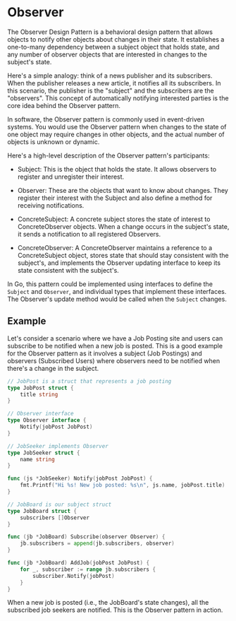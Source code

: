 # Observer

The Observer Design Pattern is a behavioral design pattern that allows objects to notify other objects about changes in their state. It establishes a one-to-many dependency between a subject object that holds state, and any number of observer objects that are interested in changes to the subject's state.

Here's a simple analogy: think of a news publisher and its subscribers. When the publisher releases a new article, it notifies all its subscribers. In this scenario, the publisher is the "subject" and the subscribers are the "observers". This concept of automatically notifying interested parties is the core idea behind the Observer pattern.

In software, the Observer pattern is commonly used in event-driven systems. You would use the Observer pattern when changes to the state of one object may require changes in other objects, and the actual number of objects is unknown or dynamic.

Here's a high-level description of the Observer pattern's participants:

- Subject: This is the object that holds the state. It allows observers to register and unregister their interest.

- Observer: These are the objects that want to know about changes. They register their interest with the Subject and also define a method for receiving notifications.

- ConcreteSubject: A concrete subject stores the state of interest to ConcreteObserver objects. When a change occurs in the subject's state, it sends a notification to all registered Observers.

- ConcreteObserver: A ConcreteObserver maintains a reference to a ConcreteSubject object, stores state that should stay consistent with the subject's, and implements the Observer updating interface to keep its state consistent with the subject's.

In Go, this pattern could be implemented using interfaces to define the `Subject` and `Observer`, and individual types that implement these interfaces. The Observer's update method would be called when the `Subject` changes.

## Example

Let's consider a scenario where we have a Job Posting site and users can subscribe to be notified when a new job is posted. This is a good example for the Observer pattern as it involves a subject (Job Postings) and observers (Subscribed Users) where observers need to be notified when there's a change in the subject.

```go
// JobPost is a struct that represents a job posting
type JobPost struct {
	title string
}

// Observer interface
type Observer interface {
	Notify(jobPost JobPost)
}

// JobSeeker implements Observer
type JobSeeker struct {
	name string
}

func (js *JobSeeker) Notify(jobPost JobPost) {
	fmt.Printf("Hi %s! New job posted: %s\n", js.name, jobPost.title)
}

// JobBoard is our subject struct
type JobBoard struct {
	subscribers []Observer
}

func (jb *JobBoard) Subscribe(observer Observer) {
	jb.subscribers = append(jb.subscribers, observer)
}

func (jb *JobBoard) AddJob(jobPost JobPost) {
	for _, subscriber := range jb.subscribers {
		subscriber.Notify(jobPost)
	}
}
```

When a new job is posted (i.e., the JobBoard's state changes), all the subscribed job seekers are notified. This is the Observer pattern in action.
